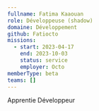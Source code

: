 ```yaml
---
fullname: Fatima Kaaouan
role: Développeuse (shadow)
domaine: Développement
github: Fatiocto
missions:
  - start: 2023-04-17
    end: 2023-10-03
    status: service
    employer: Octo
memberType: beta
teams: []
---
```

Apprentie Développeur
